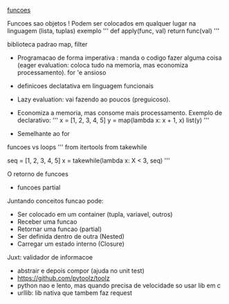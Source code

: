 [funcoes](https://www.youtube.com/watch?v=jTdYBT67YCU)

Funcoes sao objetos ! Podem ser colocados em qualquer lugar na linguagem (lista, tuplas)
exemplo
'''
def apply(func, val)
    return func(val)
'''

biblioteca padrao
map, filter

- Programacao de forma imperativa : manda o codigo fazer alguma coisa (eager evaluation: coloca tudo na memoria, mas economiza processamento). for 'e ansioso

- definicoes declatativa em linguagem funcionais
- Lazy evaluation: vai fazendo ao poucos (preguicoso).
- Economiza a memoria, mas consome mais processamento.
Exemplo de declarativo:
'''
x = [1, 2, 3, 4, 5]
y = map(lambda x: x + 1, x)
list(y)
'''
- Semelhante ao for

funcoes vs loops
'''
from itertools from takewhile

seq = [1, 2, 3, 4, 5]
x = takewhile(lambda x: X < 3, seq)
'''

O retorno de funcoes
- funcoes partial

Juntando conceitos
funcao pode:
- Ser colocado em um container (tupla, variavel, outros)
- Receber uma funcao
- Retornar uma funcao (partial)
- Ser definida dentro de outra (Nested)
- Carregar um estado interno (Closure)


Juxt: validador de informacoe
- abstrair e depois compor (ajuda no unit test)
- https://github.com/pytoolz/toolz
- python nao e lento, mas quando precisa de velocidade so usar lib em c
- urllib: lib nativa que tambem faz request

